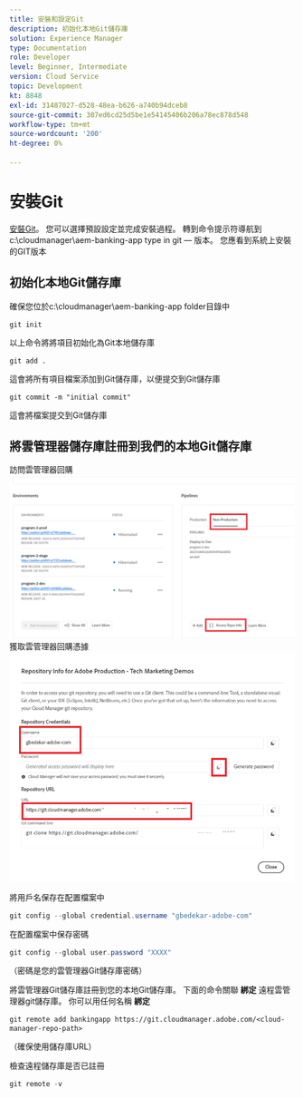 ```yaml
---
title: 安裝和設定Git
description: 初始化本地Git儲存庫
solution: Experience Manager
type: Documentation
role: Developer
level: Beginner, Intermediate
version: Cloud Service
topic: Development
kt: 8848
exl-id: 31487027-d528-48ea-b626-a740b94dceb8
source-git-commit: 307ed6cd25d5be1e54145406b206a78ec878d548
workflow-type: tm+mt
source-wordcount: '200'
ht-degree: 0%

---
```


# 安裝Git


[安裝Git](https://git-scm.com/downloads)。 您可以選擇預設設定並完成安裝過程。
轉到命令提示符導航到c:\cloudmanager\aem-banking-app type in git  — 版本。 您應看到系統上安裝的GIT版本

## 初始化本地Git儲存庫

確保您位於c:\cloudmanager\aem-banking-app folder目錄中

```
git init
```

以上命令將將項目初始化為Git本地儲存庫

```
git add .
```

這會將所有項目檔案添加到Git儲存庫，以便提交到Git儲存庫

```
git commit -m "initial commit"
```

這會將檔案提交到Git儲存庫



## 將雲管理器儲存庫註冊到我們的本地Git儲存庫

訪問雲管理器回購
![訪問rep資訊](assets/cloud-manager-repo.png)
獲取雲管理器回購憑據
![獲取憑據](assets/cloud-manager-repo1.png)

將用戶名保存在配置檔案中

```java
git config --global credential.username "gbedekar-adobe-com"
```

在配置檔案中保存密碼

```java
git config --global user.password "XXXX"
```

（密碼是您的雲管理器Git儲存庫密碼）

將雲管理器Git儲存庫註冊到您的本地Git儲存庫。 下面的命令關聯 **綁定** 遠程雲管理器git儲存庫。 你可以用任何名稱 **綁定**


```shell
git remote add bankingapp https://git.cloudmanager.adobe.com/<cloud-manager-repo-path>
```

（確保使用儲存庫URL）

檢查遠程儲存庫是否已註冊

```java
git remote -v
```
